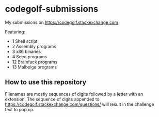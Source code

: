 # codegolf-submissions
My submissions on https://codegolf.stackexchange.com

Featuring:
 - 1 Shell script
 - 2 Assembly programs
 - 3 x86 binaries
 - 4 Seed programs
 - 12 Brainfuck programs
 - 13 Malbolge programs

## How to use this repository

Filenames are mostly sequences of digits followed by a letter with an extension. The sequence of digits appended to https://codegolf.stackexchange.com/questions/ will result in the challenge text to pop up.
